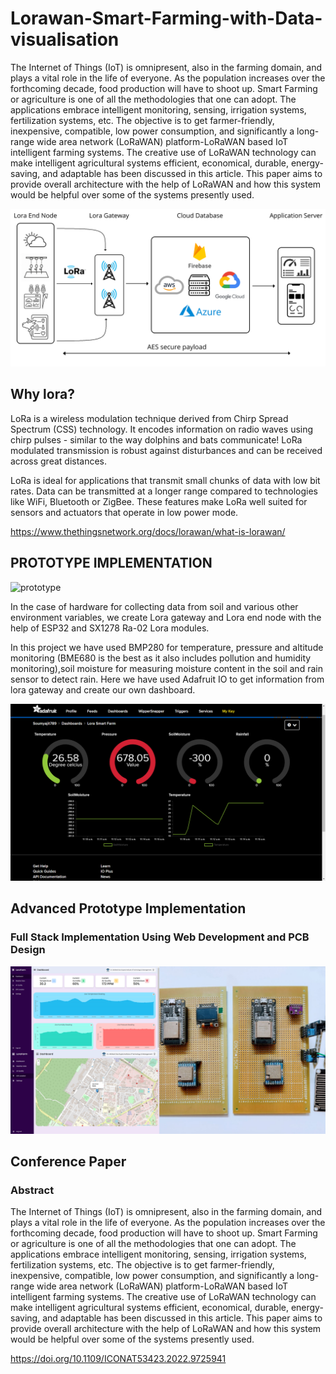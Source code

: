 # Lorawan-Smart-Farming-with-Data-visualisation
The Internet of Things (IoT) is omnipresent, also in the farming domain, and plays a vital role in the life of everyone. As the population increases over the forthcoming decade, food production will have to shoot up. Smart Farming or agriculture is one of all the methodologies that one can adopt. The applications embrace intelligent monitoring, sensing, irrigation systems, fertilization systems, etc. The objective is to get farmer-friendly, inexpensive, compatible, low power consumption, and significantly a long-range wide area network (LoRaWAN) platform-LoRaWAN based IoT intelligent farming systems. The creative use of LoRaWAN technology can make intelligent agricultural systems efficient, economical, durable, energy-saving, and adaptable has been discussed in this article. This paper aims to provide overall architecture with the help of LoRaWAN and how this system would be helpful over some of the systems presently used.

![Architecture](Images/Architecture.png)

## Why lora?
LoRa is a wireless modulation technique derived from Chirp Spread Spectrum (CSS) technology. It encodes information on radio waves using chirp pulses - similar to the way dolphins and bats communicate! LoRa modulated transmission is robust against disturbances and can be received across great distances.

LoRa is ideal for applications that transmit small chunks of data with low bit rates. Data can be transmitted at a longer range compared to technologies like WiFi, Bluetooth or ZigBee. These features make LoRa well suited for sensors and actuators that operate in low power mode.

https://www.thethingsnetwork.org/docs/lorawan/what-is-lorawan/

## PROTOTYPE IMPLEMENTATION

![prototype](Images/breadboard.jpg)

In the case of hardware for collecting data from soil and various other environment variables, we create Lora gateway and Lora end node with the help of ESP32 and SX1278 Ra-02 Lora modules.

In this project we have used BMP280 for temperature, pressure and altitude monitoring (BME680 is the best as it also includes pollution and humidity monitoring),soil moisture for measuring moisture content in the soil and rain sensor to detect rain.
Here we have used Adafruit IO to get information from lora gateway and create our own dashboard.

![dashboard](Images/Screenshot.png)

## Advanced Prototype Implementation
### Full Stack Implementation Using Web Development and PCB Design

![dashboard](Images/LoraFarm.png)

## Conference Paper
### Abstract

The Internet of Things (IoT) is omnipresent, also in the farming domain, and plays a vital role in the life of everyone. As the population increases over the forthcoming decade, food production will have to shoot up. Smart Farming or agriculture is one of all the methodologies that one can adopt. The applications embrace intelligent monitoring, sensing, irrigation systems, fertilization systems, etc. The objective is to get farmer-friendly, inexpensive, compatible, low power consumption, and significantly a long-range wide area network (LoRaWAN) platform-LoRaWAN based IoT intelligent farming systems. The creative use of LoRaWAN technology can make intelligent agricultural systems efficient, economical, durable, energy-saving, and adaptable has been discussed in this article. This paper aims to provide overall architecture with the help of LoRaWAN and how this system would be helpful over some of the systems presently used.

https://doi.org/10.1109/ICONAT53423.2022.9725941

